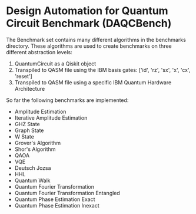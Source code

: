 # Design Automation for Quantum Circuit Benchmark (DAQCBench)

The Benchmark set contains many different algorithms in the benchmarks directory. These algorithms are used to 
create benchmarks on three different abstraction levels:
1) QuantumCircuit as a Qiskit object
2) Transpiled to QASM file using the IBM basis gates: ['id', 'rz', 'sx', 'x', 'cx', 'reset']
3) Transpiled to QASM file using a specific IBM Quantum Hardware Architecture

So far the following benchmarks are implemented:
- Amplitude Estimation
- Iterative Amplitude Estimation
- GHZ State
- Graph State
- W State
- Grover's Algorithm
- Shor's Algorithm
- QAOA
- VQE
- Deutsch Jozsa
- HHL
- Quantum Walk
- Quantum Fourier Transformation
- Quantum Fourier Transformation Entangled
- Quantum Phase Estimation Exact
- Quantum Phase Estimation Inexact

